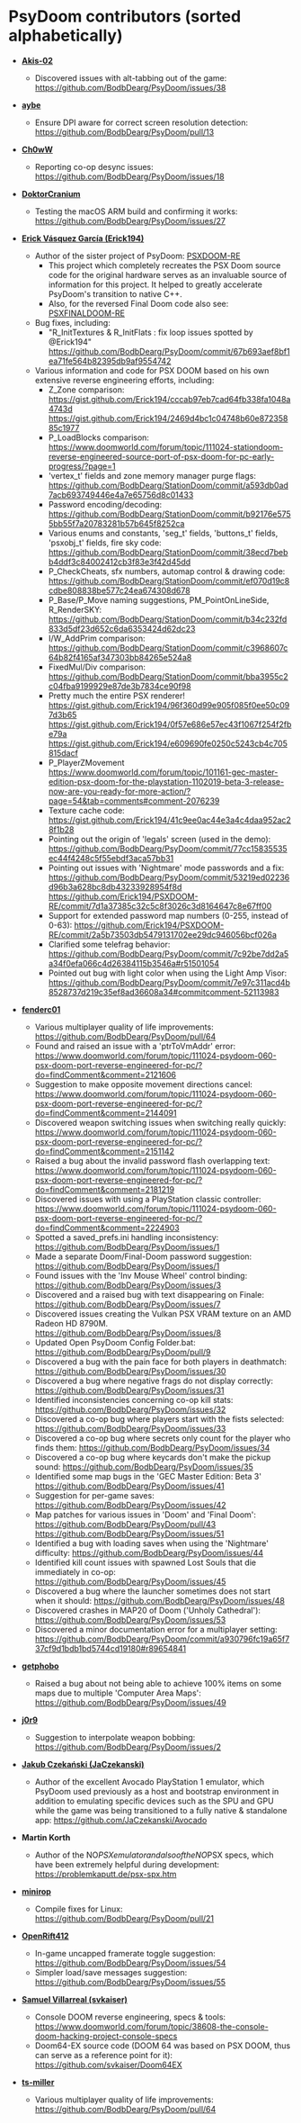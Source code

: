 PsyDoom contributors (sorted alphabetically)
============================================

* **[Akis-02](https://github.com/Akis-02)**
    * Discovered issues with alt-tabbing out of the game:
        https://github.com/BodbDearg/PsyDoom/issues/38

* **[aybe](https://github.com/aybe)**
    * Ensure DPI aware for correct screen resolution detection:
        https://github.com/BodbDearg/PsyDoom/pull/13

* **[Ch0wW](https://github.com/BodbDearg/PsyDoom/issues/18)**
    * Reporting co-op desync issues:
        https://github.com/BodbDearg/PsyDoom/issues/18

* **[DoktorCranium](https://github.com/DoktorCranium)**
    * Testing the macOS ARM build and confirming it works:
        https://github.com/BodbDearg/PsyDoom/issues/27

* **[Erick Vásquez García (Erick194)](https://github.com/Erick194)**
    * Author of the sister project of PsyDoom: [PSXDOOM-RE](https://github.com/Erick194/PSXDOOM-RE)
        * This project which completely recreates the PSX Doom source code for the original hardware serves as an invaluable source of information for this project. It helped to greatly accelerate PsyDoom's transition to native C++.
        * Also, for the reversed Final Doom code also see: [PSXFINALDOOM-RE](https://github.com/Erick194/PSXFINALDOOM-RE)
    * Bug fixes, including:
        * "R_InitTextures & R_InitFlats : fix loop issues spotted by @Erick194"
            https://github.com/BodbDearg/PsyDoom/commit/67b693aef8bf1ea71fe564b82395db9af9554742
    * Various information and code for PSX DOOM based on his own extensive reverse engineering efforts, including:
        * Z_Zone comparison:
            https://gist.github.com/Erick194/cccab97eb7cad64fb338fa1048a4743d
            https://gist.github.com/Erick194/2469d4bc1c04748b60e87235885c1977
        * P_LoadBlocks comparison:
            https://www.doomworld.com/forum/topic/111024-stationdoom-reverse-engineered-source-port-of-psx-doom-for-pc-early-progress/?page=1
        * 'vertex_t' fields and zone memory manager purge flags:
            https://github.com/BodbDearg/StationDoom/commit/a593db0ad7acb693749446e4a7e65756d8c01433
        * Password encoding/decoding:
            https://github.com/BodbDearg/StationDoom/commit/b92176e5755bb55f7a20783281b57b645f8252ca
        * Various enums and constants, 'seg_t' fields, 'buttons_t' fields, 'psxobj_t' fields, fire sky code:
            https://github.com/BodbDearg/StationDoom/commit/38ecd7bebb4ddf3c84002412cb3f83e3f42d45dd
        * P_CheckCheats, sfx numbers, automap control & drawing code:
            https://github.com/BodbDearg/StationDoom/commit/ef070d19c8cdbe808838be577c24ea674308d678
        * P_Base/P_Move naming suggestions, PM_PointOnLineSide, R_RenderSKY:
            https://github.com/BodbDearg/StationDoom/commit/b34c232fd833d5df23d652c6da6353424d62dc23
        * I/W_AddPrim comparison:
            https://github.com/BodbDearg/StationDoom/commit/c3968607c64b82f4165af347303bb84265e524a8
        * FixedMul/Div comparison:
            https://github.com/BodbDearg/StationDoom/commit/bba3955c2c04fba9199929e87de3b7834ce90f98
        * Pretty much the entire PSX renderer!
            https://gist.github.com/Erick194/96f360d99e905f085f0ee50c097d3b65
            https://gist.github.com/Erick194/0f57e686e57ec43f1067f254f2fbe79a
            https://gist.github.com/Erick194/e609690fe0250c5243cb4c705815dacf
        * P_PlayerZMovement
            https://www.doomworld.com/forum/topic/101161-gec-master-edition-psx-doom-for-the-playstation-1102019-beta-3-release-now-are-you-ready-for-more-action/?page=54&tab=comments#comment-2076239
        * Texture cache code:
            https://gist.github.com/Erick194/41c9ee0ac44e3a4c4daa952ac28f1b28
        * Pointing out the origin of 'legals' screen (used in the demo):
            https://github.com/BodbDearg/PsyDoom/commit/77cc15835535ec44f4248c5f55ebdf3aca57bb31
        * Pointing out issues with 'Nightmare' mode passwords and a fix:
            https://github.com/BodbDearg/PsyDoom/commit/53219ed02236d96b3a628bc8db43233928954f8d
            https://github.com/Erick194/PSXDOOM-RE/commit/7d1a37385c32c5c8f3026c3d8164647c8e67ff00
        * Support for extended password map numbers (0-255, instead of 0-63):
            https://github.com/Erick194/PSXDOOM-RE/commit/2a5b73503db5479131702ee29dc946056bcf026a
        * Clarified some telefrag behavior:
            https://github.com/BodbDearg/PsyDoom/commit/7c92be7dd2a5a34f0efa066c4d26384115b3546a#r51501054
        * Pointed out bug with light color when using the Light Amp Visor:
            https://github.com/BodbDearg/PsyDoom/commit/7e97c311acd4b8528737d219c35ef8ad36608a34#commitcomment-52113983

* **[fenderc01](https://github.com/fenderc01)**
    * Various multiplayer quality of life improvements:
        https://github.com/BodbDearg/PsyDoom/pull/64
    * Found and raised an issue with a 'ptrToVmAddr' error:
         https://www.doomworld.com/forum/topic/111024-psydoom-060-psx-doom-port-reverse-engineered-for-pc/?do=findComment&comment=2121606
    * Suggestion to make opposite movement directions cancel:
         https://www.doomworld.com/forum/topic/111024-psydoom-060-psx-doom-port-reverse-engineered-for-pc/?do=findComment&comment=2144091
    * Discovered weapon switching issues when switching really quickly:
         https://www.doomworld.com/forum/topic/111024-psydoom-060-psx-doom-port-reverse-engineered-for-pc/?do=findComment&comment=2151142
    * Raised a bug about the invalid password flash overlapping text:
         https://www.doomworld.com/forum/topic/111024-psydoom-060-psx-doom-port-reverse-engineered-for-pc/?do=findComment&comment=2181219
    * Discovered issues with using a PlayStation classic controller:
         https://www.doomworld.com/forum/topic/111024-psydoom-060-psx-doom-port-reverse-engineered-for-pc/?do=findComment&comment=2224903
    * Spotted a saved_prefs.ini handling inconsistency:
         https://github.com/BodbDearg/PsyDoom/issues/1
    * Made a separate Doom/Final-Doom password suggestion:
         https://github.com/BodbDearg/PsyDoom/issues/1
    * Found issues with the 'Inv Mouse Wheel' control binding:
         https://github.com/BodbDearg/PsyDoom/issues/3
    * Discovered and a raised bug with text disappearing on Finale:
        https://github.com/BodbDearg/PsyDoom/issues/7
    * Discovered issues creating the Vulkan PSX VRAM texture on an AMD Radeon HD 8790M.
        https://github.com/BodbDearg/PsyDoom/issues/8
    * Updated Open PsyDoom Config Folder.bat:
        https://github.com/BodbDearg/PsyDoom/pull/9
    * Discovered a bug with the pain face for both players in deathmatch:
        https://github.com/BodbDearg/PsyDoom/issues/30
    * Discovered a bug where negative frags do not display correctly:
        https://github.com/BodbDearg/PsyDoom/issues/31
    * Identified inconsistencies concerning co-op kill stats:
        https://github.com/BodbDearg/PsyDoom/issues/32
    * Discovered a co-op bug where players start with the fists selected:
        https://github.com/BodbDearg/PsyDoom/issues/33
    * Discovered a co-op bug where secrets only count for the player who finds them:
        https://github.com/BodbDearg/PsyDoom/issues/34
    * Discovered a co-op bug where keycards don't make the pickup sound:
        https://github.com/BodbDearg/PsyDoom/issues/35
    * Identified some map bugs in the 'GEC Master Edition: Beta 3'
        https://github.com/BodbDearg/PsyDoom/issues/41
    * Suggestion for per-game saves:
        https://github.com/BodbDearg/PsyDoom/issues/42
    * Map patches for various issues in 'Doom' and 'Final Doom':
        https://github.com/BodbDearg/PsyDoom/pull/43
        https://github.com/BodbDearg/PsyDoom/issues/51
    * Identified a bug with loading saves when using the 'Nightmare' difficulty:
        https://github.com/BodbDearg/PsyDoom/issues/44
    * Identified kill count issues with spawned Lost Souls that die immediately in co-op:
        https://github.com/BodbDearg/PsyDoom/issues/45
    * Discovered a bug where the launcher sometimes does not start when it should:
        https://github.com/BodbDearg/PsyDoom/issues/48
    * Discovered crashes in MAP20 of Doom ('Unholy Cathedral'):
        https://github.com/BodbDearg/PsyDoom/issues/53
    * Discovered a minor documentation error for a multiplayer setting:
        https://github.com/BodbDearg/PsyDoom/commit/a930796fc19a65f737cf9d1bdb1bd5744cd19180#r89654841

* **[getphobo](https://github.com/getphobo)**
    * Raised a bug about not being able to achieve 100% items on some maps due to multiple 'Computer Area Maps':
        https://github.com/BodbDearg/PsyDoom/issues/49

* **[j0r9](https://github.com/j0r9)**
    * Suggestion to interpolate weapon bobbing:
        https://github.com/BodbDearg/PsyDoom/issues/2

* **[Jakub Czekański (JaCzekanski)](https://github.com/JaCzekanski)**
    * Author of the excellent Avocado PlayStation 1 emulator, which PsyDoom used previously as a host and bootstrap environment in addition to emulating specific devices such as the SPU and GPU while the game was being transitioned to a fully native & standalone app:
        https://github.com/JaCzekanski/Avocado

* **Martin Korth**
   * Author of the NO$PSX emulator and also of the NO$PSX specs, which have been extremely helpful during development:
        https://problemkaputt.de/psx-spx.htm

* **[minirop](https://github.com/minirop)**
    * Compile fixes for Linux:
        https://github.com/BodbDearg/PsyDoom/pull/21

* **[OpenRift412](https://github.com/OpenRift412)**
    * In-game uncapped framerate toggle suggestion:
        https://github.com/BodbDearg/PsyDoom/issues/54
    * Simpler load/save messages suggestion:
        https://github.com/BodbDearg/PsyDoom/issues/55

* **[Samuel Villarreal (svkaiser)](https://github.com/svkaiser)**
    * Console DOOM reverse engineering, specs & tools:
        https://www.doomworld.com/forum/topic/38608-the-console-doom-hacking-project-console-specs
    * Doom64-EX source code (DOOM 64 was based on PSX DOOM, thus can serve as a reference point for it):
        https://github.com/svkaiser/Doom64EX

* **[ts-miller](https://github.com/ts-miller)**
    * Various multiplayer quality of life improvements:
        https://github.com/BodbDearg/PsyDoom/pull/64

